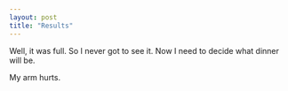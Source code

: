 ```yaml
---
layout: post
title: "Results"
---
```

Well, it was full. So I never got to see it. Now I need to decide what dinner
will be.

My arm hurts.

